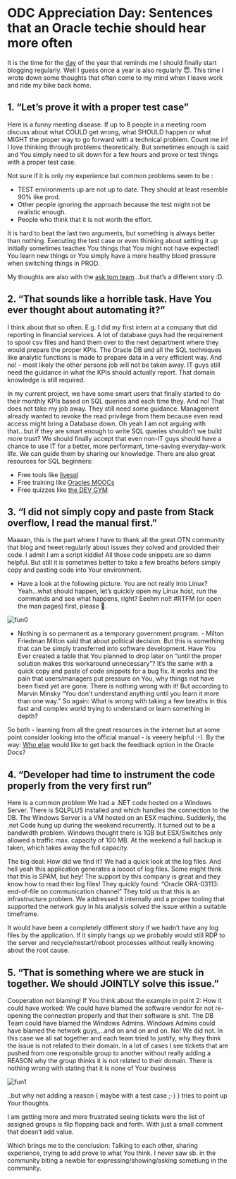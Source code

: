 # ODC Appreciation Day: Sentences that an Oracle techie should hear more often

It is the time for the [day](https://twitter.com/hashtag/ThanksODC?src=hash) of the year that reminds me I should finally start blogging regularly. Well I guess once a year is also regularly :innocent:. This time I wrote down some thoughts that often come to  my mind when I leave work and ride my bike back home.

## 1.	“Let’s prove it with a proper test case”
Here is a funny meeting disease. If up to 8 people in a meeting room discuss about what COULD get wrong, what SHOULD happen or what MIGHT the proper way to go forward with a technical problem. Count me in! I love thinking through problems theoretically. But sometimes enough is said and You simply need to sit down for a few hours and prove or test things with a proper test case.

Not sure if it is only my experience but common problems seem to be :
* TEST environments up are not up to date. They should at least resemble 90% like prod.
* Other people ignoring the approach because the test might not be realistic enough.
* People who think that it is not worth the effort.

It is hard to beat the last two arguments, but something is always better than nothing. Executing the test case or even thinking about setting it up initially sometimes teaches You things that You might not have expected! You learn new things or You simply have a more healthy blood pressure when switching things in PROD.

My thoughts are also with the [ask tom team](https://twitter.com/connor_mc_d/status/1036875819379904512)...but that’s a different story :D.

## 2.	“That sounds like a horrible task. Have You ever thought about automating it?”
I think about that so often. E.g. I did my first intern at a company that did reporting in financial services. A lot of database guys had the requirement to spool csv files and hand them over to the next department where they would prepare the proper KPIs.
The Oracle DB and all the SQL techniques like analytic functions is made to prepare data in a very efficient way. And no! - most likely the other persons job will not be taken away. IT guys still need the guidance in what the KPIs should actually report. That domain knowledge is still required.

In my current project, we have some smart users that finally started to do their monthly KPIs based on SQL queries and each time they. And no! That does not take my job away. They still need some guidance. Management already wanted to revoke the read privilege from them because even read access might bring a Database down. Oh yeah I am not arguing with that...but if they are smart enough to write SQL queries shouldn’t we build more trust? We should finally accept that even non-IT guys should have a chance to use IT for a better, more performant, time-saving everyday-work life. We can guide them by sharing our knowledge. There are also great resources for SQL beginners:
* Free tools like [livesql](https://livesql.oracle.com/apex/f?p=590:1000)
* Free training like [Oracles MOOCs](https://blogs.oracle.com/developers/learn-sql-with-this-free-online-12-week-course)
* Free quizzes like [the DEV GYM](https://devgym.oracle.com/pls/apex/f?p=10001:2001::::2001::)


## 3.	“I did not simply copy and paste from Stack overflow, I read the manual first.”

Maaaan, this is the part where I have to thank all the great OTN community that blog and tweet regularly about issues they solved and provided their code. I admit I am a script kiddie! All those code snippets are so damn helpful. 
But still it is sometimes better to take a few breaths before simply copy and pasting code into Your environment.

* Have a look at the following picture. You are not really into Linux? Yeah...what should happen, let’s quickly open my Linux host, run the commands and see what happens, right? Eeehm no!! #RTFM (or open the man pages) first, please .

![fun0](https://www.cyberciti.biz/media/new/cms/2017/05/russian-bash-code.jpg)

* Nothing is so permanent as a temporary government program. - Milton Friedman
Milton said that about political decision. But this is something that can be simply transferred into software development. Have You Ever created a table that You planned to drop later on “until the proper solution makes this workaround unnecessary”? It’s the same with a quick copy and paste of code snippets for a bug fix. It works and the pain that users/managers put pressure on You, why things not have been fixed yet are gone. There is nothing wrong with it! But according to Marvin Minsky “You don't understand anything until you learn it more than one way.” So again: What is wrong with taking a few breaths in this fast and complex world trying to understand or learn something in depth?

So both - learning from all the great resources in the internet but at some point consider looking into the official manual - is veeery helpful :-). 
By the way: [Who else](https://twitter.com/FranckPachot/status/1049673933472055296) would like to get back the feedback option in the Oracle Docs? 

## 4.	“Developer had time to instrument the code properly from the very first run”
Here is a common problem
We had a .NET code hosted on a Windows Server. There is SQLPLUS installed and which handles the connection to the DB. The Windows Server is a VM hosted on an ESX machine. Suddenly, the .net Code hung up during the weekend recurrently.
It turned out to be a bandwidth problem. Windows thought there is 1GB but ESX/Switches only allowed a traffic max. capacity of 100 MB. At the weekend a full backup is taken, which takes away the full capacity.

The big deal: How did we find it? 
We had a quick look at the log files. And hell yeah this application generates a loooot of log files. Some might think that this is SPAM, but hey! The support by this company is great and they know how to read their log files! They quickly found: “Oracle ORA-03113: end-of-file on communication channel”
They told us that this is an infrastructure problem. We addressed it internally and a proper tooling that supported the network guy in his analysis solved the issue within a suitable timeframe.

It would have been a completely different story if we hadn’t have any log files by the application. If it simply hangs up we probably would still RDP to the server and recycle/restart/reboot processes without really knowing about the root cause.

## 5.	“That is something where we are stuck in together. We should JOINTLY solve this issue.”
Cooperation not blaming! If You think about the example in point 2: 
How it could have worked: We could have blamed the software vendor for not re-opening the connection properly and that their software is shit. The DB Team could have blamed the Windows Admins. Windows Admins could have blamed the network guys,...and on and on and on. No! We did not. In this case we all sat together and each team tried to justify, why they think the issue is not related to their domain. In a lot of cases I see tickets that are pushed from one responsible group to another without really adding a  REASON why the group thinks it is not related to their domain. There is nothing wrong with stating that it is none of Your business 

![fun1](https://i.kym-cdn.com/photos/images/newsfeed/000/782/935/ce2.png)

..but why not adding a reason { maybe with a test case ;-) } tries to point up Your thoughts.

I am getting more and more frustrated seeing tickets were the list of assigned groups is flip flopping back and forth. With just a small comment that doesn’t add value. 

Which brings me to the conclusion: Talking to each other, sharing experience, trying to add prove to what You think.
I never saw sb. in the community biting a newbie for expressing/showing/asking sometiung in the community. 



